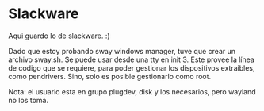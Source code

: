 # Slackware

Aqui guardo lo de slackware. :)

Dado que estoy probando sway windows manager, tuve que crear un archivo sway.sh.
Se puede usar desde una tty en init 3. 
Este provee la línea de codigo que se requiere, para poder gestionar los dispositivos extraibles, como pendrivers.
Sino, solo es posible gestionarlo como root. 

Nota: el usuario esta en grupo plugdev, disk y los necesarios, pero wayland no los toma.
